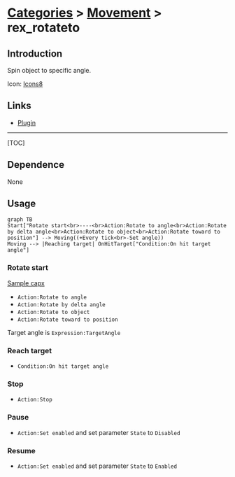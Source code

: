 # [Categories](categories.index.html) > [Movement](movement.index.html) > rex_rotateto

## Introduction

Spin object to specific angle.

Icon: [Icons8](https://icons8.com/)

## Links

- [Plugin](https://rexrainbow.github.io/C3RexDoc/repo/rex_rotateto.c3addon)

----

[TOC]

## Dependence

None

## Usage

```mermaid
graph TB
Start["Rotate start<br>----<br>Action:Rotate to angle<br>Action:Rotate by delta angle<br>Action:Rotate to object<br>Action:Rotate toward to position"] --> Moving((+Every tick<br>-Set angle))
Moving --> |Reaching target| OnHitTarget["Condition:On hit target angle"]
```

### Rotate start
[Sample capx](https://1drv.ms/u/s!Am5HlOzVf0kHl0FW4b_JRRBQogVM)

- `Action:Rotate to angle`
- `Action:Rotate by delta angle`
- `Action:Rotate to object` 
- `Action:Rotate toward to position`

Target angle is `Expression:TargetAngle`

### Reach target

- `Condition:On hit target angle`

### Stop

- `Action:Stop`

### Pause

- `Action:Set enabled` and set parameter  `State` to `Disabled`

### Resume

- `Action:Set enabled` and set parameter  `State` to `Enabled `
